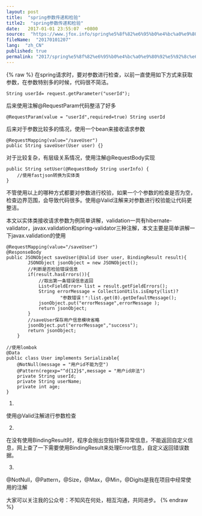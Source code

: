 ```yaml
---
layout: post
title:  "spring参数传递和检验"
title2:  "spring参数传递和检验"
date:   2017-01-01 23:55:07  +0800
source:  "https://www.jfox.info/spring%e5%8f%82%e6%95%b0%e4%bc%a0%e9%80%92%e5%92%8c%e6%a3%80%e9%aa%8c.html"
fileName:  "20170101207"
lang:  "zh_CN"
published: true
permalink: "2017/spring%e5%8f%82%e6%95%b0%e4%bc%a0%e9%80%92%e5%92%8c%e6%a3%80%e9%aa%8c.html"
---
```

{% raw %}
在spring请求时，要对参数进行检查，以前一直使用如下方式来获取参数，在参数特别多的时候，代码很不简洁。

    String userId= request.getParameter("userId");

后来使用注解@RequestParam代码整洁了好多

    @RequestParam(value = "userId",required=true) String userId

后来对于参数比较多的情况，使用一个bean来接收请求参数

    @RequestMapping(value="/saveUser")
    public String saveUser(User user) {}

对于比较复杂，有层级关系情况，使用注解@RequestBody实现

    public String setUser(@RequestBody String userInfo) {
        //使用fastjson转换为实体类
    }

不管使用以上的哪种方式都要对参数进行校验，如果一个个参数的检查是否为空，检查边界范围，会导致代码很多。使用@Valid注解来对参数进行校验能让代码更整洁。

本文以实体类接收请求参数为例简单讲解，validation一共有hibernate-validator，javax.validation和spring-validator三种注解，本文主要是简单讲解一下javax.validation的使用

    @RequestMapping(value="/saveUser")
    @ResponseBody
    public JSONObject saveUser(@Valid User user, BindingResult result){
            JSONObject jsonObject = new JSONObject();
            //判断是否检验错误信息
            if(result.hasErrors()){
                //取出第一条错误信息返回
                List<FieldError> list = result.getFieldErrors();
                String errorMessage = CollectionUtils.isEmpty(list)?
                        "参数错误！":list.get(0).getDefaultMessage();
                jsonObject.put("errorMessage",errorMessage );
                return jsonObject;
            }
            //saveUser保存用户信息模块省略
            jsonObject.put("errorMessage","success");
            return jsonObject;
        }

    //使用lombok
    @Data
    public class User implements Serializable{
        @NotNull(message = "用户id不能为空")
        @Pattern(regexp="^d{12}$",message = "用户id非法")
        private String userId;
        private String userName;
        private int age;
    }

1. 
使用@Valid注解进行参数检查

2. 
在没有使用BindingResult时，程序会抛出空指针等异常信息，不能返回自定义信息，网上查了一下需要使用BindingResult来处理Error信息，自定义返回错误数据。

3. 
@NotNull，@Pattern，@Size，@Max，@Min，@Digits是我在项目中经常使用的注解

大家可以关注我的公众号：不知风在何处，相互沟通，共同进步。
{% endraw %}